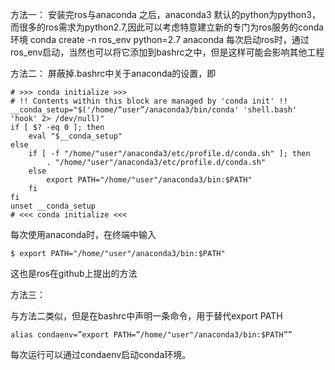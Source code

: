 方法一：
安装完ros与anaconda 之后，anaconda3 默认的python为python3，而很多的ros需求为python2.7,因此可以考虑特意建立新的专门为ros服务的conda环境
conda create -n ros_env python=2.7 anaconda
每次启动ros时，通过ros_env启动，当然也可以将它添加到bashrc之中，但是这样可能会影响其他工程

方法二：
屏蔽掉.bashrc中关于anaconda的设置，即

```
# >>> conda initialize >>>
# !! Contents within this block are managed by 'conda init' !!
__conda_setup="$('/home/“user”/anaconda3/bin/conda' 'shell.bash' 'hook' 2> /dev/null)"
if [ $? -eq 0 ]; then
    eval "$__conda_setup"
else
    if [ -f "/home/"user"/anaconda3/etc/profile.d/conda.sh" ]; then
        . "/home/"user"/anaconda3/etc/profile.d/conda.sh"
    else
        export PATH="/home/"user"/anaconda3/bin:$PATH"
    fi
fi
unset __conda_setup
# <<< conda initialize <<<
```

每次使用anaconda时，在终端中输入

```
$ export PATH="/home/"user"/anaconda3/bin:$PATH"
```

这也是ros在github上提出的方法

方法三：

与方法二类似，但是在bashrc中声明一条命令，用于替代export PATH

```
alias condaenv=”export PATH=”/home/"user"/anaconda3/bin:$PATH””
```

每次运行可以通过condaenv启动conda环境。